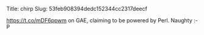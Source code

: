 Title: chirp
Slug: 53feb908394dedc152344cc2317deecf

<a href="https://t.co/mDF6ppwm">https://t.co/mDF6ppwm</a> on GAE, claiming to be powered by Perl. Naughty :-P
